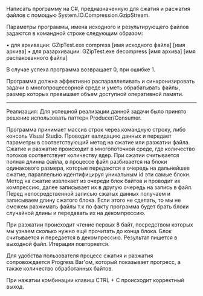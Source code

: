 Написать программу на C#, предназначенную для сжатия и расжатия файлов с помощью System.IO.Compression.GzipStream.

Параметры программы, имена исходного и результирующего файлов задаются в командной строке следующим образом:

•	для архивации: GZipTest.exe compress [имя исходного файла] [имя архива]
•	для разархивации: GZipTest.exe decompress  [имя архива] [имя распакованного файла]

В случае успеха программа возвращает 0, при ошибке  1.

Программа должна эффективно распараллеливать и синхронизировать задачи в многопроцессорной среде и уметь обрабатывать файлы, размер которых превышает объем доступной оперативной памяти.
______________________

Реализация:
Для успешной реализации данной задачи было принято решение использовать паттерн Producer/Consumer.

Программа принимает массив строк через командную строку, либо консоль Visual Studio. Проводит валидацию данных и передает параметры в соответствующий метод на сжатие или разжатии файла. Сжатие и разжатие происходит в многопоточной среде, где количество потоков соответствует количеству ядер. При сжатии считывается полная длинна файла, в процессе файл разбивается на блоки одинакового размера, которые передаются в очередь на дальнейшее сжатие, параллельно идентифицируя уникальным id эти самые блоки. Метод на сжатие извлекает из очереди блок байтов и проводит их компрессию, далее записывает их в другую очередь на запись в файл.  Перед непосредственной записью сжатых данных получаем и записываем длину сжатого блока. Если этого не сделать, то мы не сможем разжимать файлы т.к по факту программа будет брать блоки случайной длины и передавать их на декомпрессию. 

При разжатии происходит чтение первых 8 байт, посредством которых мы узнаем сколько нужно ещё прочитать до конца блока. Блок считывается и передается в декомпрессию. Результат пишется в выходной файл. Итерация повторяется.

Для удобства пользователя процесс сжатия и разжатия сопровождается Progress Bar'ом, который показывает прогресс, а также количество обработанных байтов. 

При нажатии комбинации клавиш CTRL + C происходит корректный выход.
